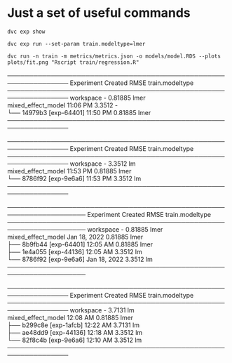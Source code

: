 # Just a set of useful commands
```
dvc exp show

dvc exp run --set-param train.modeltype=lmer

dvc run -n train -m metrics/metrics.json -o models/model.RDS --plots plots/fit.png "Rscript train/regression.R" 
```

 ──────────────────────────────────────────────────────────────── 
  Experiment                Created       RMSE   train.modeltype  
 ──────────────────────────────────────────────────────────────── 
  workspace                 -          0.81885   lmer             
  mixed_effect_model        11:06 PM    3.3512   -                
  └── 14979b3 [exp-64401]   11:50 PM   0.81885   lmer             
 ──────────────────────────────────────────────────────────────── 
 
 ──────────────────────────────────────────────────────────────── 
  Experiment                Created       RMSE   train.modeltype  
 ──────────────────────────────────────────────────────────────── 
  workspace                 -           3.3512   lm               
  mixed_effect_model        11:53 PM   0.81885   lmer             
  └── 8786f92 [exp-9e6a6]   11:53 PM    3.3512   lm               
 ────────────────────────────────────────────────────────────────  
 
 ──────────────────────────────────────────────────────────────────── 
  Experiment                Created           RMSE   train.modeltype  
 ──────────────────────────────────────────────────────────────────── 
  workspace                 -              0.81885   lmer             
  mixed_effect_model        Jan 18, 2022   0.81885   lmer             
  ├── 8b9fb44 [exp-64401]   12:05 AM       0.81885   lmer             
  ├── 1e4a055 [exp-44136]   12:05 AM        3.3512   lm               
  └── 8786f92 [exp-9e6a6]   Jan 18, 2022    3.3512   lm               
 ──────────────────────────────────────────────────────────────────── 

 ──────────────────────────────────────────────────────────────── 
  Experiment                Created       RMSE   train.modeltype  
 ──────────────────────────────────────────────────────────────── 
  workspace                 -           3.7131   lm               
  mixed_effect_model        12:08 AM   0.81885   lmer             
  ├── b299c8e [exp-1afcb]   12:22 AM    3.7131   lm               
  ├── ae48dd9 [exp-44136]   12:18 AM    3.3512   lm               
  └── 82f8c4b [exp-9e6a6]   12:10 AM    3.3512   lm               
 ──────────────────────────────────────────────────────────────── 

